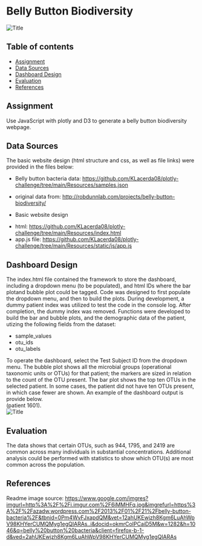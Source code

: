 # Belly Button Biodiversity

![Title](bellybutton_cartoon.jpg)

## Table of contents
* [Assignment](#assignment)
* [Data Sources](#data_sources)
* [Dashboard Design](#design)
* [Evaluation](#eval)
* [References](#ref)

## Assignment
Use JavaScript with plotly and D3 to generate a belly button biodiversity webpage.  

## Data Sources
The basic website design (html structure and css, as well as file links) were provided in the files below: 
- Belly button bacteria data: https://github.com/KLacerda08/plotly-challenge/tree/main/Resources/samples.json
* original data from: http://robdunnlab.com/projects/belly-button-biodiversity/ 
- Basic website design
* html: https://github.com/KLacerda08/plotly-challenge/tree/main/Resources/index.html
* app.js file: https://github.com/KLacerda08/plotly-challenge/tree/main/Resources/static/js/app.js


## Dashboard Design
The index.html file contained the framework to store the dashboard, including a dropdown menu (to be populated), and html IDs where the bar plotand bubble plot could be tagged. Code was designed to first
populate the dropdown menu, and then to build the plots. During development, a dummy patient index was utilized to test the code in the console log.  After completion, the dummy index was removed. Functions were 
developed to build the bar and bubble plots, and the demographic data of the patient, utizing the following fields from the dataset:
- sample_values
- otu_ids
- otu_labels 

To operate the dashboard, select the Test Subject ID from the dropdown menu.  The bubble plot shows all the microbial groups (operational taxonomic units or OTUs) for that patient; the markers are sized in relation to the count of the OTU present. The bar plot shows the top ten OTUs in the selected patient. In some cases, the patient did not have ten OTUs present, in which case fewer are shown. An example of the dashboard output is provide below.  
(patient 1601).  
![Title](plots.png)

## Evaluation
The data shows that certain OTUs, such as 944, 1795, and 2419 are common across many individuals in substantial concentrations.  Additional analysis could be performed with statistics to show which OTU(s) are most common across the population. 

## References
Readme image source: https://www.google.com/imgres?imgurl=http%3A%2F%2Fi.imgur.com%2F6iMMHFq.jpg&imgrefurl=https%3A%2F%2Fazadw.wordpress.com%2F2013%2F01%2F21%2Fbelly-button-bacteria%2F&tbnid=0Pm4WvFJxapdQM&vet=12ahUKEwjzh8Kgm6LuAhWpV98KHYerCUMQMyg1egQIARAs..i&docid=okmrCoIPCaiD5M&w=1282&h=1046&q=belly%20button%20bacteria&client=firefox-b-1-d&ved=2ahUKEwjzh8Kgm6LuAhWpV98KHYerCUMQMyg1egQIARAs